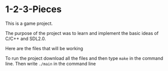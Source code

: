 # 1-2-3-Pieces
This is a game project.

The purpose of the project was to learn and implement the  basic ideas of C/C++ and SDL2.0.

Here are the files that will be working

To run the project download all the files and then type `make` in the command line.
Then write `./main` in the command line

